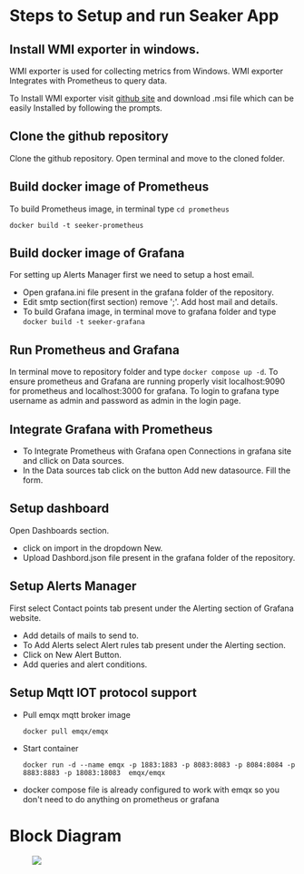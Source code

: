 # Steps to Setup and run Seaker App

## Install WMI exporter in windows.
WMI exporter is used for collecting metrics from Windows.
WMI exporter Integrates with Prometheus to query data.  

To Install WMI exporter visit [github site](https://github.com/prometheus-community/windows_exporter/releases) and download .msi file which can be easily Installed by following the prompts.
## Clone the github repository
Clone the github repository. Open terminal and move to the cloned folder.
## Build docker image of Prometheus
To build Prometheus image, in terminal type
``` cd prometheus ```

``` docker build -t seeker-prometheus ```
## Build docker image of Grafana
For setting up Alerts Manager first we need to setup a host email. 

- Open grafana.ini file present in the grafana folder of the repository.
- Edit smtp section(first section) remove ';'. Add host mail and details.
- To build Grafana image, in terminal move to grafana folder and type
``` docker build -t seeker-grafana ```
## Run Prometheus and Grafana
In terminal move to repository folder and type
``` docker compose up -d ```.
To ensure prometheus and Grafana are running properly visit localhost:9090 for prometheus and localhost:3000 for grafana.
To login to grafana type username as admin and password as admin in the login page.
## Integrate Grafana with Prometheus
- To Integrate Prometheus with Grafana open Connections in grafana site and cllick on Data sources. 
- In the Data sources tab click on the button Add new datasource. Fill the form.
## Setup dashboard
Open Dashboards section. 
- click on import in the dropdown New.
- Upload Dashbord.json file present in the grafana folder of the repository.
## Setup Alerts Manager
First select Contact points tab present under the Alerting section of Grafana website. 
- Add details of mails to send to. 
- To Add Alerts select Alert rules tab present under the Alerting section.
- Click on New Alert Button.
- Add queries and alert conditions.
## Setup Mqtt IOT protocol support
- Pull emqx mqtt broker image

      docker pull emqx/emqx 
- Start container
  
      docker run -d --name emqx -p 1883:1883 -p 8083:8083 -p 8084:8084 -p 8883:8883 -p 18083:18083  emqx/emqx
- docker compose file is already configured to work with emqx so you don't need to do anything on prometheus or grafana
# Block Diagram 
<figure>
<img src="/seeker-app.png">
</figure>
